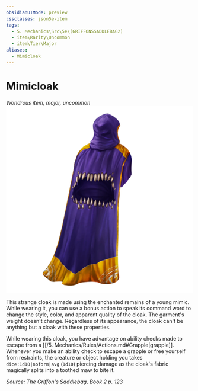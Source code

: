 ```yaml
---
obsidianUIMode: preview
cssclasses: json5e-item
tags:
  - 5. Mechanics\Src\5e\(GRIFFONSSADDLEBAG2)
  - item\Rarity\Uncommon
  - item\Tier\Major
aliases:
  - Mimicloak
---
```

# Mimicloak
*Wondrous item, major, uncommon*  
![](https://raw.githubusercontent.com/TheGiddyLimit/homebrew-img/main/img/GriffonsSaddlebag2/Items/Mimicloak.webp#right)  


This strange cloak is made using the enchanted remains of a young mimic. While wearing it, you can use a bonus action to speak its command word to change the style, color, and apparent quality of the cloak. The garment's weight doesn't change. Regardless of its appearance, the cloak can't be anything but a cloak with these properties.

While wearing this cloak, you have advantage on ability checks made to escape from a [[/5. Mechanics/Rules/Actions.md#Grapple\|grapple]]. Whenever you make an ability check to escape a grapple or free yourself from restraints, the creature or object holding you takes `dice:1d10|noform|avg` (`1d10`) piercing damage as the cloak's fabric magically splits into a toothed maw to bite it.

*Source: The Griffon's Saddlebag, Book 2 p. 123*
